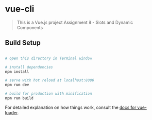 # vue-cli

> This is a Vue.js project
> Assignment 8 - Slots and Dynamic Components

## Build Setup

``` bash

# open this directory in Terminal window

# install dependencies
npm install

# serve with hot reload at localhost:8080
npm run dev

# build for production with minification
npm run build
```

For detailed explanation on how things work, consult the [docs for vue-loader](http://vuejs.github.io/vue-loader).

